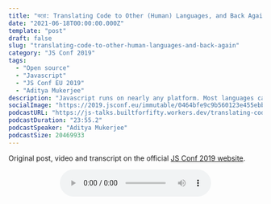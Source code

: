 ```yaml
---
title: "করো: Translating Code to Other (Human) Languages, and Back Again | JS Conf 2019"
date: "2021-06-18T00:00:00.000Z"
template: "post"
draft: false
slug: "translating-code-to-other-human-languages-and-back-again"
category: "JS Conf 2019"
tags:
  - "Open source"
  - "Javascript"
  - "JS Conf EU 2019"
  - "Aditya Mukerjee"
description: "Javascript runs on nearly any platform. Most languages can compile to Javascript. It’s well-positioned to become the lingua franca of programmers, with one problem: Like most programming languages, Javascript is based on English. 89% of the world’s population doesn’t speak any English. Many of those people can’t even read the Latin script. If we want Javascript to be a lingua franca, we need to ensure it is accessible to all people, regardless of their native language. Let’s look at the barriers that non-native speakers face when contributing to OSS Javascript projects and what it would take to remove them entirely, so that two developers could collaborate without speaking the same language. We will see what techniques Javascript can borrow from other languages by taking a look at করো (koro), a project which adds Bengali support to the Go compiler. And, we will learn enough about compilers and character encoding to answer the eternal question: “Could we do this in Javascript?”"
socialImage: "https://2019.jsconf.eu/immutable/0464bfe9c9b560123e455ebbc7cafb21480133cb/images/cms/aditya-mukerjee-79e7fbd2-1000-square.jpg"
podcastURL: "https://js-talks.builtforfifty.workers.dev/translating-code-to-other-human-languages-and-back-again.mp3"
podcastDuration: "23:55.2"
podcastSpeaker: "Aditya Mukerjee"
podcastSize: 20469933
---
```


Original post, video and transcript on the official [JS Conf 2019 website](https://2019.jsconf.eu/aditya-mukerjee/translating-code-to-other-human-languages-and-back-again.html).

<!-- End of podcast preview -->

<div style="text-align: center">
	<audio controls="controls">
		<source type="audio/mp3" src="https://js-talks.builtforfifty.workers.dev/translating-code-to-other-human-languages-and-back-again.mp3"></source>
		<p>Your browser does not support the audio element.</p>
	</audio>
</div>